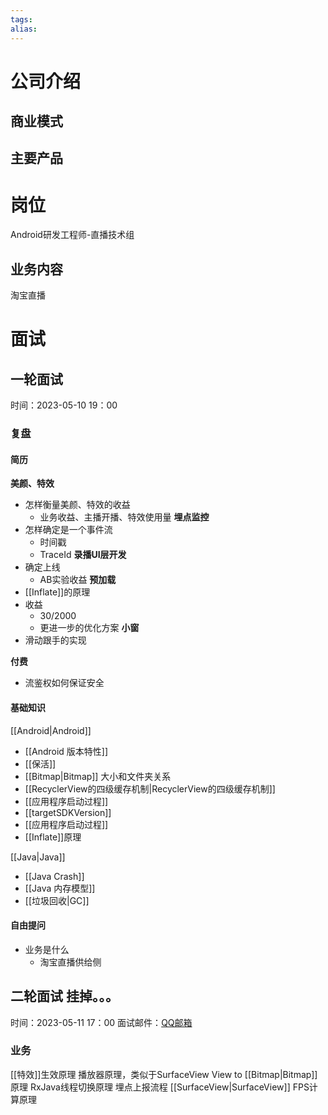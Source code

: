```yaml
---
tags: 
alias:
---
```

# 公司介绍
## 商业模式
## 主要产品
# 岗位
Android研发工程师-直播技术组
## 业务内容 
淘宝直播
# 面试
## 一轮面试
时间：2023-05-10  19：00
### 复盘
#### 简历
**美颜、特效**
- 怎样衡量美颜、特效的收益
	- 业务收益、主播开播、特效使用量
**埋点监控**
- 怎样确定是一个事件流
	- 时间戳
	- TraceId
**录播UI层开发**
- 确定上线
	- AB实验收益
**预加载**
- [[Inflate]]的原理
- 收益
	- 30/2000
	- 更进一步的优化方案
**小窗**
- 滑动跟手的实现

**付费**
- 流鉴权如何保证安全
#### 基础知识
[[Android|Android]] 
- [[Android 版本特性]]
- [[保活]]
- [[Bitmap|Bitmap]] 大小和文件夹关系
- [[RecyclerView的四级缓存机制|RecyclerView的四级缓存机制]] 
- [[应用程序启动过程]]
- [[targetSDKVersion]]
- [[应用程序启动过程]]
- [[Inflate]]原理

[[Java|Java]] 
- [[Java Crash]]
- [[Java 内存模型]]
- [[垃圾回收|GC]]

#### 自由提问
- 业务是什么
	- 淘宝直播供给侧
## 二轮面试 挂掉。。。
时间：2023-05-11  17：00
面试邮件：[QQ邮箱](https://mail.qq.com/cgi-bin/frame_html?sid=53ZrXhFc9XklYlg8&r=719d08ab09b03a1049badf22b12a565d&lang=zh)
### 业务
[[特效]]生效原理
播放器原理，类似于SurfaceView
View to [[Bitmap|Bitmap]]  原理
RxJava线程切换原理
埋点上报流程
[[SurfaceView|SurfaceView]] 
FPS计算原理












